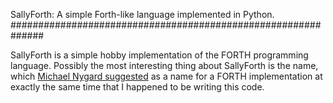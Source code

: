SallyForth: A simple Forth-like language implemented in Python.
##############################################################

SallyForth is a simple hobby implementation of the FORTH programming
language. Possibly the most interesting thing about SallyForth is the
name, which 
[Michael Nygard suggested](https://twitter.com/mtnygard/status/1249781530219642883)
as a name for a FORTH implementation
at exactly the same time that I happened to be writing this code.
